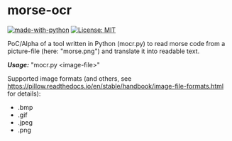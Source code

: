 # morse-ocr
[![made-with-python](https://img.shields.io/badge/Made%20with-Python-1f425f.svg)](https://www.python.org/)
[![License: MIT](https://img.shields.io/badge/License-MIT-yellow.svg)](https://opensource.org/licenses/MIT)

PoC/Alpha of a tool written in Python (mocr.py) to read morse code from a picture-file (here: "morse.png") and translate it into readable text.

***Usage:*** "mocr.py \<image-file>"

Supported image formats (and others, see https://pillow.readthedocs.io/en/stable/handbook/image-file-formats.html for details):
* .bmp
* .gif
* .jpeg
* .png
